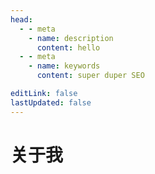 ```yaml
---
head:
  - - meta
    - name: description
      content: hello
  - - meta
    - name: keywords
      content: super duper SEO

editLink: false
lastUpdated: false
---
```


# 关于我
